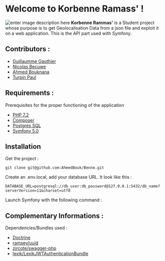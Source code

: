 # Welcome to Korbenne Ramass' !
![enter image description here](https://cdn.discordapp.com/attachments/648455633820975114/649289727329042433/Korbenne-ramass.png) **Korbenne Rammas'** is a Student project whose purpose is to get Geolocalisation Data from a json file and exploit it on a web application.
This is the API part used with Symfony.
## Contributors :

 - [Guillaumme Gauthier](https://github.com/gauthierguillaume)
 - [Nicolas Becuwe](https://github.com/NikoFLK)
 - [Ahmed Bouknana](https://github.com/AhmedBouk)
 - [Turpin Paul](https://github.com/Druxys)

## Requirements :
Prerequisites for the proper functioning of the application
 - [PHP 7.2](https://lmgtfy.com/?q=How%20to%20get%20php%207.2&iie=1)
 - [Composer](https://getcomposer.org/)
 - [Postgres SQL](https://www.postgresql.org/download/)
 - [Symfony 5.0](https://symfony.com/)

## Installation
Get the project :

    git clone git@github.com:AhmedBouk/Benne.git

Create an .env.local, add your database URL. It look like this : 

    DATABASE_URL=postgresql://db_user:db_password@127.0.0.1:5432/db_name?serverVersion=11&charset=utf8

Launch Symfony with the following command :

## Complementary Informations :
Dependencies/Bundles used :

 - [Doctrine](https://symfony.com/doc/5.0/doctrine.html)
 - [ramsey/uuid](https://github.com/ramsey/uuid)
 - [zircote/swagger-php](https://github.com/zircote/swagger-php)
 - [lexik/LexikJWTAuthenticationBundle](https://github.com/lexik/LexikJWTAuthenticationBundle)
